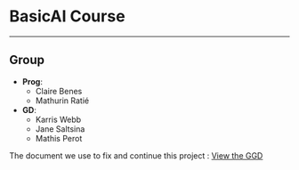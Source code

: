 # BasicAI Course

---

## Group

- **Prog**:
  - Claire Benes
  - Mathurin Ratié
- **GD**:
  - Karris Webb
  - Jane Saltsina
  - Mathis Perot
 
The document we use to fix and continue this project :
[View the GGD](https://docs.google.com/document/d/1zyn5GswiUSa0dQ-fikBx9SCNeXduS2fW3oanAhpotTk/edit?usp=sharing)
